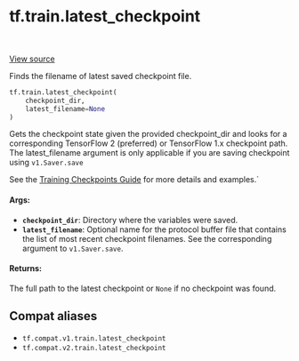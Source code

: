 <div itemscope itemtype="http://developers.google.com/ReferenceObject">
<meta itemprop="name" content="tf.train.latest_checkpoint" />
<meta itemprop="path" content="Stable" />
</div>

# tf.train.latest_checkpoint

<!-- Insert buttons and diff -->

<table class="tfo-notebook-buttons tfo-api" align="left">
</table>

<a target="_blank" href="/code/stable/tensorflow/python/training/checkpoint_management.py">View source</a>



Finds the filename of latest saved checkpoint file.

``` python
tf.train.latest_checkpoint(
    checkpoint_dir,
    latest_filename=None
)
```



<!-- Placeholder for "Used in" -->

Gets the checkpoint state given the provided checkpoint_dir and looks for a
corresponding TensorFlow 2 (preferred) or TensorFlow 1.x checkpoint path.
The latest_filename argument is only applicable if you are saving checkpoint
using `v1.Saver.save`


See the [Training Checkpoints
Guide](https://www.tensorflow.org/guide/checkpoint) for more details and
examples.`

#### Args:


* <b>`checkpoint_dir`</b>: Directory where the variables were saved.
* <b>`latest_filename`</b>: Optional name for the protocol buffer file that
  contains the list of most recent checkpoint filenames.
  See the corresponding argument to `v1.Saver.save`.


#### Returns:

The full path to the latest checkpoint or `None` if no checkpoint was found.


## Compat aliases

* `tf.compat.v1.train.latest_checkpoint`
* `tf.compat.v2.train.latest_checkpoint`

